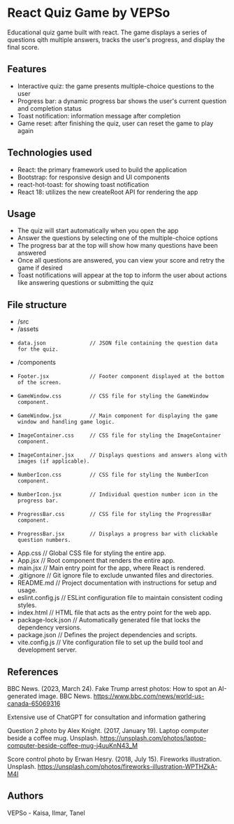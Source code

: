 # React Quiz Game by VEPSo
Educational quiz game built with react. The game displays a series of questions qith multiple answers, tracks the user's progress, and display the final score.

## Features
- Interactive quiz: the game presents multiple-choice questions to the user
- Progress bar: a dynamic progress bar shows the user's current question and completion status
- Toast notification: information message after completion
- Game reset: after finishing the quiz, user can reset the game to play again

## Technologies used
- React: the primary framework used to build the application
- Bootstrap: for responsive design and UI components
- react-hot-toast: for showing toast notification
- React 18: utilizes the new createRoot API for rendering the app

## Usage
- The quiz will start automatically when you open the app
- Answer the questions by selecting one of the multiple-choice options
- The progress bar at the top will show how many questions have been answered
- Once all questions are answered, you can view your score and retry the game if desired
- Toast notifications will appear at the top to inform the user about actions like answering questions or submitting the quiz

## File structure
*  /src
*    /assets
*     data.json              // JSON file containing the question data for the quiz.
*   /components
*     Footer.jsx             // Footer component displayed at the bottom of the screen.
*     GameWindow.css         // CSS file for styling the GameWindow component.
*     GameWindow.jsx         // Main component for displaying the game window and handling game logic.
*     ImageContainer.css     // CSS file for styling the ImageContainer component.
*     ImageContainer.jsx     // Displays questions and answers along with images (if applicable).
*     NumberIcon.css         // CSS file for styling the NumberIcon component.
*     NumberIcon.jsx         // Individual question number icon in the progress bar.
*     ProgressBar.css        // CSS file for styling the ProgressBar component.
*     ProgressBar.jsx        // Displays a progress bar with clickable question numbers.
*   App.css                  // Global CSS file for styling the entire app.
*   App.jsx                  // Root component that renders the entire app.
*   main.jsx                 // Main entry point for the app, where React is rendered.
*   .gitignore               // Git ignore file to exclude unwanted files and directories.
*   README.md                // Project documentation with instructions for setup and usage.
*   eslint.config.js         // ESLint configuration file to maintain consistent coding styles.
*   index.html               // HTML file that acts as the entry point for the web app.
*   package-lock.json        // Automatically generated file that locks the dependency versions.
*   package.json             // Defines the project dependencies and scripts.
*    vite.config.js           // Vite configuration file to set up the build tool and development server.

## References
BBC News. (2023, March 24). Fake Trump arrest photos: How to spot an AI-generated image. BBC News. https://www.bbc.com/news/world-us-canada-65069316

Extensive use of ChatGPT for consultation and information gathering

Question 2 photo by Alex Knight. (2017, January 19). Laptop computer beside a coffee mug. Unsplash. https://unsplash.com/photos/laptop-computer-beside-coffee-mug-j4uuKnN43_M

Score control photo by Erwan Hesry. (2018, July 15). Fireworks illustration. Unsplash. https://unsplash.com/photos/fireworks-illustration-WPTHZkA-M4I

## Authors
VEPSo - Kaisa, Ilmar, Tanel 
